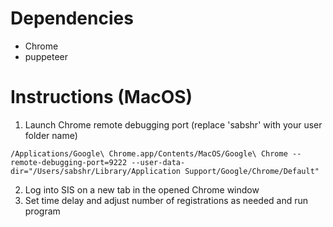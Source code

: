 # Dependencies 
- Chrome
- puppeteer
  
# Instructions (MacOS)
1) Launch Chrome remote debugging port (replace 'sabshr' with your user folder name)
```
/Applications/Google\ Chrome.app/Contents/MacOS/Google\ Chrome --remote-debugging-port=9222 --user-data-dir="/Users/sabshr/Library/Application Support/Google/Chrome/Default"
```

2) Log into SIS on a new tab in the opened Chrome window
3) Set time delay and adjust number of registrations as needed and run program
